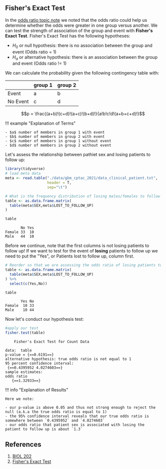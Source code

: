 ## Fisher's Exact Test

In the [odds ratio topic note](odds-ratio-risk.md) we noted that the odds ratio could help us determine whether the odds 
were greater in one group versus another. We can test the strength of association of the group and event with **Fisher's Exact Test**. 
Fisher's Exact Test has the following hypotheses:

- $H_0$ or null hypothesis: there is no association between the group and event (Odds ratio = 1)
- $H_a$ or alternative hypothesis: there is an association between the group and event (Odds ratio != 1)

We can calculate the probability given the following contingency table with:

||group 1|group 2|
|-|-|-|
|Event |a |b |
|No Event |c  |d |


$$p = \frac{(a+b)!(c+d)!(a+c)!(b+d)!}{a!b!c!d!(a+b+c+d)!}$$

!!! example "Explanation of Terms"

    - $a$ number of members in group 1 with event
    - $b$ number of members in group 2 with event
    - $c$ number of members in group 1 without event
    - $d$ number of members in group 2 without event
    

Let's assess the relationship between pathiet sex and losing patients to follow up:

```R
library(tidyverse)
# load meta data
meta <- read.table("./data/gbm_cptac_2021/data_clinical_patient.txt",
                   header = T,
                   sep="\t")

# What is the frequency distribution of losing males/females to follow up
table <- as.data.frame.matrix(
  table(meta$SEX,meta$LOST_TO_FOLLOW_UP)
)

table
```

```
       No Yes
Female 33  10
Male   44  10
```

Before we continue, note that the first columns is not losing patients to follow up! If we want to test for the event 
of **losing** patients to follow up we need to put the "Yes", or Patients lost to follow up, column first.
    
```R
# Reorder so that we are assessing the odds ratio of losing patients to follow up
table <- as.data.frame.matrix(
  table(meta$SEX,meta$LOST_TO_FOLLOW_UP)
) %>%
  select(c(Yes,No))

table
```

```
       Yes No
Female  10 33
Male    10 44
```

Now let's conduct our hypothesis test:

```R
#apply our test
fisher.test(table)
```

```
	Fisher's Exact Test for Count Data

data:  table
p-value = {==0.6191==}
alternative hypothesis: true odds ratio is not equal to 1
95 percent confidence interval:
 {==0.4395952 4.0274603==}
sample estimates:
odds ratio 
   {==1.32933==} 
```

!!! info "Explanation of Results"

    Here we note:
    
    - our p-value is above 0.05 and thus not strong enough to reject the null (a.k.a the true odds ratio is equal to 1)
    - the 95% confidence interval reveals that our true odds ratio is somewhere between `0.4395952` and `4.0274603`
    - our odds ratio that patient sex is associated with losing the patient to follow up is about `1.3`

## References

1. [BIOL 202](https://ubco-biology.github.io/BIOL202/fishertest.html)
2. [Fisher's Exact Test](https://en.wikipedia.org/wiki/Fisher%27s_exact_test)
